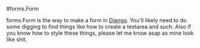 #forms.Form

forms.Form is the way to make a form in [Django](/wiki/Django). You'll likely need to do some digging to find things like how to create a textarea and such. Also if you know how to style these things, please let me know asap as mine look like shit. 